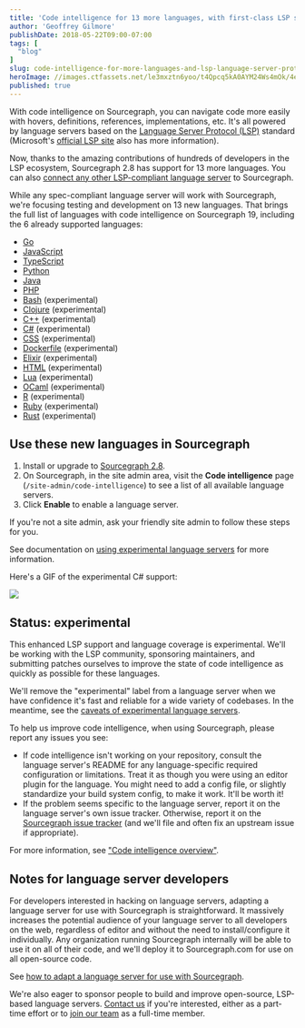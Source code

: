 ```yaml
---
title: 'Code intelligence for 13 more languages, with first-class LSP support'
author: 'Geoffrey Gilmore'
publishDate: 2018-05-22T09:00-07:00
tags: [
  "blog"
]
slug: code-intelligence-for-more-languages-and-lsp-language-server-protocol-support
heroImage: //images.ctfassets.net/le3mxztn6yoo/t4Qpcq5kA0AYM24Ws4mOk/4edf5502a936bbec90c262fa00355aed/sourcegraph-mark.png
published: true
---
```



With code intelligence on Sourcegraph, you can navigate code more easily with hovers, 
definitions, references, implementations, etc. It's all powered by language servers based on the [Language Server Protocol (LSP)](http://langserver.org) standard (Microsoft's [official LSP site](https://microsoft.github.io/language-server-protocol/) also has more information).

Now, thanks to the amazing contributions of hundreds of developers in the LSP ecosystem, Sourcegraph 2.8 has support for 13 more languages. You can also [connect any other LSP-compliant language server](/docs/code-intelligence/adapting-language-servers) to Sourcegraph.

While any spec-compliant language server will work with Sourcegraph, we're focusing testing and development on 13 new languages. That brings the full list of languages with code intelligence on Sourcegraph 19, including the 6 already supported languages:

*   [Go](/docs/code-intelligence/go)
*   [JavaScript](/docs/code-intelligence/javascript)
*   [TypeScript](/docs/code-intelligence/typescript)
*   [Python](/docs/code-intelligence/python)
*   [Java](/docs/code-intelligence/java)
*   [PHP](/docs/code-intelligence/php)
*   [Bash](/docs/code-intelligence/experimental-language-servers) (experimental)
*   [Clojure](/docs/code-intelligence/experimental-language-servers) (experimental)
*   [C++](/docs/code-intelligence/experimental-language-servers) (experimental)
*   [C#](/docs/code-intelligence/experimental-language-servers) (experimental)
*   [CSS](/docs/code-intelligence/experimental-language-servers) (experimental)
*   [Dockerfile](/docs/code-intelligence/experimental-language-servers) (experimental)
*   [Elixir](/docs/code-intelligence/experimental-language-servers) (experimental)
*   [HTML](/docs/code-intelligence/experimental-language-servers) (experimental)
*   [Lua](/docs/code-intelligence/experimental-language-servers) (experimental)
*   [OCaml](/docs/code-intelligence/experimental-language-servers) (experimental)
*   [R](/docs/code-intelligence/experimental-language-servers) (experimental)
*   [Ruby](/docs/code-intelligence/experimental-language-servers) (experimental)
*   [Rust](/docs/code-intelligence/experimental-language-servers) (experimental)

## Use these new languages in Sourcegraph

1. Install or upgrade to [Sourcegraph 2.8](/).
1. On Sourcegraph, in the site admin area, visit the **Code intelligence** page (`/site-admin/code-intelligence`) to see a list of all available language servers.
1. Click **Enable** to enable a language server.

If you're not a site admin, ask your friendly site admin to follow these steps for you.

See documentation on [using experimental language servers](/docs/code-intelligence/experimental-language-servers#using-an-experimental-language-server-on-sourcegraph-server) for more information.

Here's a GIF of the experimental C# support:

<img src="https://cl.ly/2R1f0D2e1I1w/csharp.gif" />

## Status: experimental

This enhanced LSP support and language coverage is experimental. We'll be working with the LSP community, sponsoring maintainers, and submitting patches ourselves to improve the state of code intelligence as quickly as possible for these languages.

We'll remove the "experimental" label from a language server when we have confidence it's fast and reliable for a wide variety of codebases. In the meantime, see the [caveats of experimental language servers](/docs/code-intelligence/experimental-language-servers#caveats-of-experimental-language-servers).

To help us improve code intelligence, when using Sourcegraph, please report any issues you see:

- If code intelligence isn't working on your repository, consult the language server's README for any language-specific required configuration or limitations. Treat it as though you were using an editor plugin for the language. You might need to add a config file, or slightly standardize your build system config, to make it work. It'll be worth it!
- If the problem seems specific to the language server, report it on the language server's own issue tracker. Otherwise, report it on the [Sourcegraph issue tracker](https://github.com/sourcegraph/issues) (and we'll file and often fix an upstream issue if appropriate).

For more information, see ["Code intelligence overview"](/docs/code-intelligence).

## Notes for language server developers

For developers interested in hacking on language servers, adapting a language server for use with Sourcegraph is straightforward. It massively increases the potential audience of your language server to all developers on the web, regardless of editor and without the need to install/configure it individually. Any organization running Sourcegraph internally will be able to use it on all of their code, and we'll deploy it to Sourcegraph.com for use on all open-source code.

See [how to adapt a language server for use with Sourcegraph](https://docs.sourcegraph.com/extensions/language_servers/adapting_existing_language_servers).

We're also eager to sponsor people to build and improve open-source, LSP-based language servers. [Contact us](/contact) if you're interested, either as a part-time effort or to [join our team](https://github.com/sourcegraph/careers) as a full-time member.
